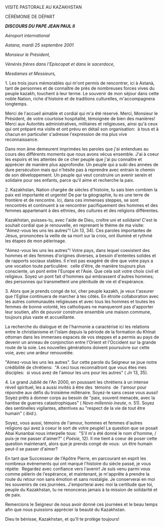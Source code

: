 VISITE PASTORALE AU KAZAKHSTAN

CÉRÉMONIE DE DÉPART

***DISCOURS DU PAPE JEAN PAUL II***

*Aéroport international*

*Astana, mardi 25 septembre 2001*

*Monsieur le Président,*

*Vénérés frères dans l'Episcopat et dans le sacerdoce,*

*Mesdames et Messieurs,*

1. Les trois jours mémorables qui m'ont permis de rencontrer, ici à Astanà, tant de personnes et de connaître de près de nombreuses forces vives du peuple kazakh, touchent à leur terme. Le souvenir de mon séjour dans cette noble Nation, riche d'histoire et de traditions culturelles, m'accompagnera longtemps.

Merci de l'accueil aimable et cordial qui m'a été réservé. Merci, Monsieur le Président, de votre courtoise hospitalité, témoignée de bien des manières! Merci aux Autorités administratives, militaires et religieuses, ainsi qu'à ceux qui ont préparé ma visite et ont prévu en détail son organisation:  à tous et à chacun en particulier s'adresse l'expression de ma plus vive reconnaissance.

Dans mon âme demeurent imprimées les paroles que j'ai entendues au cours des différents moments que nous avons vécus ensemble. J'ai à coeur les espoirs et les attentes de ce cher peuple que j'ai pu connaître et apprécier de manière plus approfondie. Un peuple qui a subi des années de dure persécution mais qui n'hésite pas à reprendre avec entrain le chemin de son développement. Un peuple qui veut construire un avenir serein et solidaire pour ses enfants, parce qu'il aime et recherche la paix.

2. Kazakhstan, Nation chargée de siècles d'histoire, tu sais bien combien la paix est importante et urgente! De par ta géographie, tu es une terre de frontière et de rencontre. Ici, dans ces immenses steppes, se sont rencontrés et continuent à se rencontrer pacifiquement des hommes et des femmes appartenant à des ethnies, des cultures et des religions différentes.

Kazakhstan, puisses-tu, avec l'aide de Dieu, croître uni et solidaire! C'est le souhait cordial que je renouvelle, en reprenant le thème de ma visite:  "Aimez-vous les uns les autres"! (Jn 13, 34). Ces paroles importantes de Jésus, prononcées la veille de sa mort sur la croix, ont illuminé et rythmé les étapes de mon pèlerinage.

"Aimez-vous les uns les autres"! Votre pays, dans lequel coexistent des hommes et des femmes d'origines diverses, a besoin d'ententes solides et de rapports sociaux stables. Il n'est pas exagéré de dire que votre pays a une vocation toute particulière:  celle d'être, de manière toujours plus consciente, un pont entre l'Europe et l'Asie. Que cela soit votre choix civil et religieux. Soyez un pont fait d'hommes qui embrassent d'autres hommes; des personnes qui transmettent une plénitude de vie et d'espérance.

3. Alors que je prends congé de toi, cher peuple kazakh, je veux t'assurer que l'Eglise continuera de marcher à tes côtés. En étroite collaboration avec les autres communautés religieuses et avec tous les hommes et toutes les femmes de bonne volonté, les catholiques ne manqueront pas d'apporter leur soutien, afin de pouvoir construire ensemble une maison commune, toujours plus vaste et accueillante.

La recherche du dialogue et de l'harmonie a caractérisé ici les relations entre le christianisme et l'islam depuis la période de la formation du Khlnat ottoman dans les immenses espaces de vos steppes et a permis au pays de devenir un anneau de conjonction entre l'Orient et l'Occident sur la grande route de la soie. Les nouvelles générations doivent poursuivre sur cette voie, avec une ardeur renouvelée.

"Aimez-vous les uns les autres". Sur cette parole du Seigneur se joue notre crédibilité de chrétiens:  "A ceci tous reconnaîtront que vous êtes mes disciples:  si vous avez de l'amour les uns pour les autres" ( *Jn* 13, 35).

4. Le grand Jubilé de l'An 2000, en poussant les chrétiens à un intense réveil spirituel, les a aussi invités à être des  témoins  de  l'amour pour répondre aux défis du troisième millénaire. Soyez-le sans cesse vous aussi! Soyez prêts à donner corps au besoin de "paix, souvent menacée, avec la hantise de guerres catastrophiques" ( *Novo millennio ineute*, n. 51). Soyez des sentinelles vigilantes, attentives au "respect de la vie de tout être humain" ( *ibid*.).

Soyez, vous aussi, témoins de l'amour, hommes et femmes d'autres religions qui avez à coeur le sort de votre peuple! La question que se posait Abai Kunanbai nous interpelle tous:  "S'il m'a été donné le nom d'homme, / puis-je me passer d'aimer?" ( *Poésie*, 12). Il me tient à coeur de poser cette question maintenant, alors que je prends congé de vous:  un être humain peut-il se passer d'aimer?

En tant que Successeur de l'Apôtre Pierre, en parcourant en esprit les nombreux événements qui ont marqué l'histoire du siècle passé, je vous répète:  Regardez avec confiance vers l'avenir! Je suis venu parmi vous comme pèlerin de l'espérance, et maintenant, je m'apprête à prendre la route du retour non sans émotion et sans nostalgie. Je conserverai en moi les souvenirs de ces journées. J'emporterai avec moi la certitude que toi, peuple du Kazakhstan, tu ne renonceras jamais à ta mission de solidarité et de paix.

Remercions le Seigneur de nous avoir donné ces journées et le beau temps afin que nous puissions apprécier la beauté du Kazakhstan.

Dieu te bénisse, Kazakhstan, et qu'Il te protège toujours!